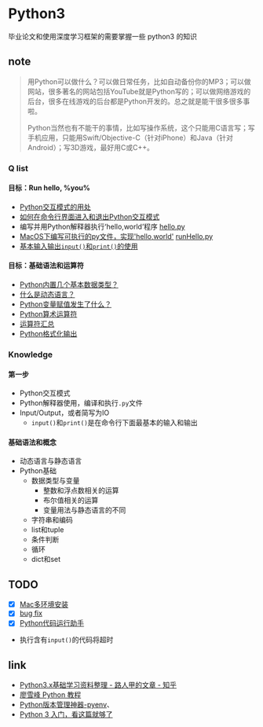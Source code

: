 # Python3

毕业论文和使用深度学习框架的需要掌握一些 python3 的知识

## note

> 用Python可以做什么？可以做日常任务，比如自动备份你的MP3；可以做网站，很多著名的网站包括YouTube就是Python写的；可以做网络游戏的后台，很多在线游戏的后台都是Python开发的。总之就是能干很多很多事啦。
> 
> Python当然也有不能干的事情，比如写操作系统，这个只能用C语言写；写手机应用，只能用Swift/Objective-C（针对iPhone）和Java（针对Android）；写3D游戏，最好用C或C++。

### Q list

#### 目标：Run hello, %you%

- [Python交互模式的用处](./HelloWorld/notes/Python交互模式的用处.md)
- [如何在命令行界面进入和退出Python交互模式](./HelloWorld/notes/如何在命令行界面进入和退出Python交互模式)
- 编写并用Python解释器执行‘hello,world’程序 [hello.py](./HelloWorld/codes/hello.py)
- [MacOS下编写可执行的py文件，实现'hello,world'](./HelloWorld/notes/MacOS下编写可执行的py文件，实现'hello,world'.md) [runHello.py](./HelloWorld/codes/runHello.py)
- [基本输入输出`input()`和`print()`的使用](./HelloWorld/notes/基本输入输出`input()`和`print()`的使用.md)

#### 目标：基础语法和运算符

- [Python内置几个基本数据类型？](./content/basic/Python内置几个基本数据类型？.md)
- [什么是动态语言？](./content/什么是动态语言？.md)
- [Python变量赋值发生了什么？](content/basic/Python变量赋值发生了什么？.md)
- [Python算术运算符](./content/basic/Python算术运算.md)
- [运算符汇总](https://shockerli.net/post/python-study-note/#%E8%BF%90%E7%AE%97%E7%AC%A6)
- [Python格式化输出](./content/basic/Python格式化输出Python格式化输出.md)

### Knowledge

#### 第一步

- Python交互模式
- Python解释器使用，编译和执行`.py`文件
- Input/Output，或者简写为IO
  - `input()`和`print()`是在命令行下面最基本的输入和输出

#### 基础语法和概念

- 动态语言与静态语言
- Python基础
  - 数据类型与变量
    - 整数和浮点数相关的运算
    - 布尔值相关的运算
    - 变量用法与静态语言的不同
  - 字符串和编码
  - list和tuple
  - 条件判断
  - 循环
  - dict和set

## TODO

- [x] [Mac多环境安装](https://gist.github.com/miminus/671de665a440ef12cafc31e7a97acc89)
- [x] [bug fix](https://github.com/jiansoung/issues-list/issues/13)
- [x] [Python代码运行助手](https://www.liaoxuefeng.com/wiki/0014316089557264a6b348958f449949df42a6d3a2e542c000/001432523496782e0946b0f454549c0888d05959b99860f000)
- 执行含有`input()`的代码将超时

## link

- [Python3.x基础学习资料整理 - 路人甲的文章 - 知乎](https://zhuanlan.zhihu.com/p/24249743)
- [廖雪峰 Python 教程](https://www.liaoxuefeng.com/wiki/0014316089557264a6b348958f449949df42a6d3a2e542c000)
- [Python版本管理神器-pyenv](https://zhuanlan.zhihu.com/p/36402791)、
- [Python 3 入门，看这篇就够了](https://shockerli.net/post/python-study-note/#%E8%BF%90%E7%AE%97%E7%AC%A6)